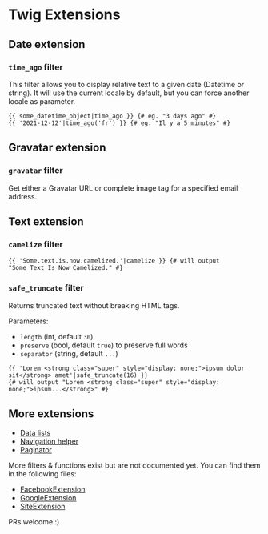 # Twig Extensions

## Date extension

### `time_ago` filter

This filter allows you to display relative text to a given date (Datetime or string). It will use the current locale by default, but you can
force another locale as parameter.

```twig
{{ some_datetime_object|time_ago }} {# eg. "3 days ago" #}
{{ '2021-12-12'|time_ago('fr') }} {# eg. "Il y a 5 minutes" #}
```

## Gravatar extension

### `gravatar` filter

Get either a Gravatar URL or complete image tag for a specified email address.

## Text extension

### `camelize` filter

```twig
{{ 'Some.text.is.now.camelized.'|camelize }} {# will output "Some_Text_Is_Now_Camelized." #}
```

### `safe_truncate` filter

Returns truncated text without breaking HTML tags.

Parameters:

* `length` (int, default `30`)
* `preserve` (bool, default `true`) to preserve full words
* `separator` (string, default `...`)

```twig
{{ 'Lorem <strong class="super" style="display: none;">ipsum dolor sit</strong> amet'|safe_truncate(16) }}
{# will output "Lorem <strong class="super" style="display: none;">ipsum...</strong>" #}
```

## More extensions

* [Data lists](data_lists.md)
* [Navigation helper](navigation_helper.md)
* [Paginator](paginator.md)

More filters & functions exist but are not documented yet. You can find them in the following files:

* [FacebookExtension](https://github.com/leapt/core-bundle/tree/4.x/src/Twig/Extension/FacebookExtension.php)
* [GoogleExtension](https://github.com/leapt/core-bundle/tree/4.x/src/Twig/Extension/GoogleExtension.php)
* [SiteExtension](https://github.com/leapt/core-bundle/tree/4.x/src/Twig/Extension/SiteExtension.php)

PRs welcome :)

